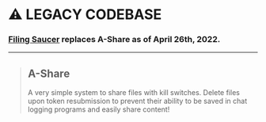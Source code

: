 # ⚠️ LEGACY CODEBASE
### [Filing Saucer](https://github.com/Aerial-Laptop/Filing-Saucer) replaces A-Share as of April 26th, 2022.

----

> ## A-Share
> A very simple system to share files with kill switches. Delete files upon token resubmission to prevent their ability to be saved in chat logging programs and easily share content!
